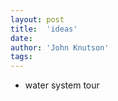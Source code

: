 ```yaml
---
layout: post
title:  'ideas'
date:
author: 'John Knutson'
tags:
---
```


- water system tour
